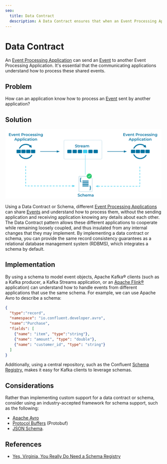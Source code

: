 ```yaml
---
seo:
  title: Data Contract
  description: A Data Contract ensures that when an Event Processing Application sends an event, the receiving application knows how to process it.
---
```


# Data Contract 

An [Event Processing Application](../event-processing/event-processing-application.md) can send an [Event](../event/event.md) to another Event Processing Application.  It's essential that the communicating applications understand how to process these shared events.

## Problem
How can an application know how to process an [Event](../event/event.md) sent by another application?

## Solution
![data-contract](../img/data-contract.svg)

Using a Data Contract or Schema, different [Event Processing Applications](../event-processing/event-processing-application.md) can share [Events](../event/event.md) and understand how to process them, without the sending application and receiving application knowing any details about each other. The Data Contract pattern allows these different applications to cooperate while remaining loosely coupled, and thus insulated from any internal changes that they may implement. By implementing a data contract or schema, you can provide the same record consistency guarantees as a relational database management system (RDBMS), which integrates a schema by default.

## Implementation

By using a schema to model event objects, Apache Kafka® clients (such as a Kafka producer, a Kafka Streams application, or an [Apache Flink®](https://nightlies.apache.org/flink/flink-docs-stable/) application) can understand how to handle events from different applications that use the same schema.
For example, we can use Apache Avro to describe a schema:
```json
{
  "type":"record",
  "namespace": "io.confluent.developer.avro",
  "name":"Purchase",
  "fields": [
    {"name": "item", "type":"string"},
    {"name": "amount", "type": "double"},
    {"name": "customer_id", "type": "string"}
  ]
}
```

Additionally, using a central repository, such as the Confluent [Schema Registry](https://docs.confluent.io/platform/current/schema-registry/index.html), makes it easy for Kafka clients to leverage schemas.

## Considerations

Rather than implementing custom support for a data contract or schema, consider using an industry-accepted framework for schema support, such as the following:

* [Apache Avro](https://avro.apache.org/docs/current/spec.html) 
* [Protocol Buffers](https://developers.google.com/protocol-buffers) (Protobuf)
* [JSON Schema](https://json-schema.org/).

## References
* [Yes, Virginia, You Really Do Need a Schema Registry](https://www.confluent.io/blog/schema-registry-kafka-stream-processing-yes-virginia-you-really-need-one/)
